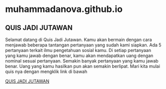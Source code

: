 # muhammadanova.github.io
<h2>QUIS JADI JUTAWAN</h2>
<p>Selamat datang di Quis Jadi Jutawan. Kamu akan bermain dengan cara menjawab beberapa tantangan pertanyaan yang sudah kami siapkan. Ada 5 pertanyaan terkait ilmu pengetahuan sosial kamu. Di setiap pertanyaan yang kamu jawab dengan benar, kamu akan mendapatkan uang dengan nominal sesuai pertanyaan. Semakin banyak pertanyaan yang kamu jawab benar. Uang yang kamu hasilkan pun akan semakin berlipat. Mari kita mulai quis nya dengan mengklik link di bawah</p>

<a href="https://www.muhammadanova.github.io">QUIS JADI JUTAWAN</a>